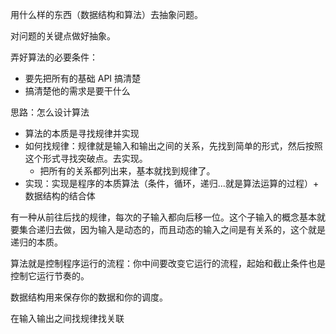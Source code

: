 
用什么样的东西（数据结构和算法）去抽象问题。

对问题的关键点做好抽象。

弄好算法的必要条件：

* 要先把所有的基础 API 搞清楚
* 搞清楚他的需求是要干什么

思路：怎么设计算法

* 算法的本质是寻找规律并实现
* 如何找规律：规律就是输入和输出之间的关系，先找到简单的形式，然后按照这个形式寻找突破点。去实现。
  * 把所有的关系都列出来，基本就找到规律了。
* 实现：实现是程序的本质算法（条件，循环，递归...就是算法运算的过程）+ 数据结构的结合体



有一种从前往后找的规律，每次的子输入都向后移一位。这个子输入的概念基本就要集合递归去做，因为输入是动态的，而且动态的输入之间是有关系的，这个就是递归的本质。

算法就是控制程序运行的流程：你中间要改变它运行的流程，起始和截止条件也是控制它运行节奏的。

数据结构用来保存你的数据和你的调度。

在输入输出之间找规律找关联